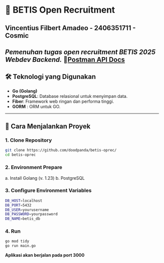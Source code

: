 # 📜 BETIS Open Recruitment
Vincentius Filbert Amadeo - 2406351711 - Cosmic
---

_Pemenuhan tugas open recruitment BETIS 2025 Webdev Backend._
🔗[Postman API Docs](https://www.postman.com/avionics-administrator-72819130/oprec-betis-2025/collection/dvzpzsx/betis-oprec?action=share&creator=21404787)
---

## 🛠️ Teknologi yang Digunakan

- **Go (Golang)**
- **PostgreSQL**: Database relasional untuk menyimpan data.
- **Fiber**: Framework web ringan dan performa tinggi.
- **GORM** : ORM untuk GO.
  
---

## 🚀 Cara Menjalankan Proyek

### 1. Clone Repository

```bash
git clone https://github.com/doodpanda/betis-oprec/
cd betis-oprec
```

### 2. Environment Prepare
a. Install Golang (v. 1.23)
b. PostgreSQL

### 3. Configure Environment Variables
```bash
DB_HOST=localhost
DB_PORT=5432
DB_USER=yourusername
DB_PASSWORD=yourpassword
DB_NAME=betis_db
```
### 4. Run 
```bash
go mod tidy
go run main.go
```

**Aplikasi akan berjalan pada port 3000**

